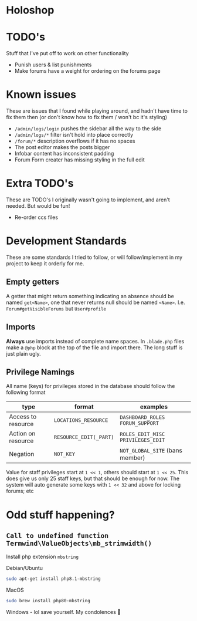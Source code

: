 Holoshop
====

# TODO's
Stuff that I've put off to work on other functionality
- Punish users & list punishments
- Make forums have a weight for ordering on the forums page

# Known issues
These are issues that I found while playing around, and hadn't have time to fix them then (or don't know how to fix them / won't bc it's styling)

- `/admin/logs/login` pushes the sidebar all the way to the side
- `/admin/logs/*` filter isn't hold into place correctly
- `/forum/*` description overflows if it has no spaces
- The post editor makes the posts bigger
- Infobar content has inconsistent padding
- Forum Form creater has missing styling in the full edit

# Extra TODO's
These are TODO's I originally wasn't going to implement, and aren't needed. But would be fun!
- Re-order ccs files

# Development Standards
These are some standards I tried to follow, or will follow/implement in my project to keep it orderly for me.

## Empty getters
A getter that might return something indicating an absence should be named `get<Name>`, one that never returns null should be named `<Name>`.
I.e. `Forum#getVisibleForums` but `User#profile`

## Imports
**Always** use imports instead of complete name spaces. In `.blade.php` files make a `@php` block at the top of the file and import there. The long stuff is just plain ugly.

## Privilege Namings
All name (keys) for privileges stored in the database should follow the following format
 
| type               | format                 | examples                            |
|--------------------|------------------------|-------------------------------------|
| Access to resource | `LOCATIONS_RESOURCE`   | `DASHBOARD_ROLES` `FORUM_SUPPORT`   |
| Action on resource | `RESOURCE_EDIT(_PART)` | `ROLES_EDIT_MISC` `PRIVILEGES_EDIT` |
| Negation           | `NOT_KEY`              | `NOT_GLOBAL_SITE` (bans member)     |

Value for staff privileges start at `1 << 1`, others should start at `1 << 25`.
This does give us only 25 staff keys, but that should be enough for now.
The system will auto generate some keys with `1 << 32` and above for locking forums; etc


# Odd stuff happening?

## `Call to undefined function Termwind\ValueObjects\mb_strimwidth()`
Install php extension `mbstring`

Debian/Ubuntu
```bash
sudo apt-get install php8.1-mbstring
```
MacOS
```bash
sudo brew install php80-mbstring
```
Windows - lol save yourself. My condolences 🙏



